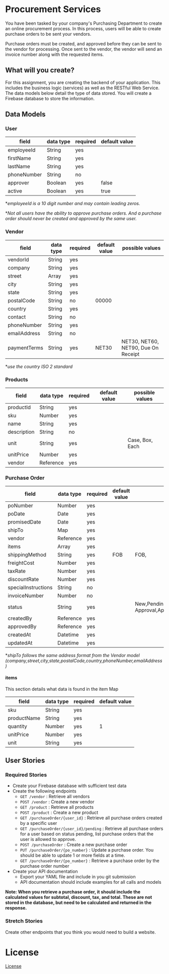 # Procurement Services

You have been tasked by your company's Purchasing Department to create an online procurement process. In this process, users will be able to create purchase orders to be sent your vendors. 

Purchase orders must be created, and approved before they can be sent to the vendor for processing. Once sent to the vendor, the vendor will send an invoice number along with the requested items.

## What will you create?

For this assignment, you are creating the backend of your application. This includes the business logic (services) as well as the RESTful Web Service. The data models below detail the type of data stored. You will create a Firebase database to store the information. 

## Data Models

### User

|field|data type|required|default value|
|---|---|---|---|
|employeeId|String|yes||
|firstName|String|yes||
|lastName|String|yes||
|phoneNumber|String|no||
|approver|Boolean|yes|false|
|active|Boolean|yes|true|

**employeeId is a 10 digit number and may contain leading zeros.*

**Not all users have the ability to approve purchase orders. And a purchase order should never be created and approved by the same user.*

### Vendor

|field|data type|required|default value|possible values|
|---|---|---|---|---|
|vendorId|String|yes| | |
|company|String|yes| | |
|street|Array|yes| | |
|city|String|yes| | |
|state|String|yes| | |
|postalCode|String|no|00000||
|country|String|yes| ||
|contact|String|no| ||
|phoneNumber|String|yes| | |
|emailAddress|String|no| | |
|paymentTerms|String|yes|NET30| NET30, NET60, NET90, Due On Receipt|

**use the country ISO 2 standard*

### Products

|field|data type|required|default value|possible values|
|---|---|---|---|---|
|productId|String|yes| ||
|sku|Number|yes| ||
|name|String|yes| ||
|description|String|no| ||
|unit|String|yes| |Case, Box, Each|
|unitPrice|Number|yes| ||
|vendor|Reference|yes| ||

### Purchase Order

|field|data type|required|default value|possible values|
|---|---|---|---|---|
|poNumber|Number|yes| | |
|poDate|Date|yes| | |
|promisedDate|Date|yes| | |
|shipTo|Map|yes| | |
|vendor|Reference|yes| | |
|items|Array|yes| | |
|shippingMethod|String|yes|FOB|FOB,|
|freightCost|Number|yes| ||
|taxRate|Number|yes| | |
|discountRate|Number|yes| | |
|specialInstructions|String|no| | |
|invoiceNumber|Number|no| | |
|status|String|yes| |New,Pending Approval,Approved,Denied,Sent,Cancelled,Closed|
|createdBy|Reference|yes| | |
|approvedBy|Reference|yes| | |
|createdAt|Datetime|yes| | |
|updatedAt|Datetime|yes| | |

**shipTo follows the same address format from the Vendor model (company,street,city,state,postalCode,country,phoneNumber,emailAddress)*

#### items
This section details what data is found in the item Map

|field|data type|required|default value|
|---|---|---|---|
|sku|String|yes||
|productName|String|yes||
|quantity|Number|yes|1|
|unitPrice|Number|yes||
|unit|String|yes||

## User Stories

### Required Stories

- Create your Firebase database with sufficient test data
- Create the following endpoints
  - `GET /vendor` : Retrieve all vendors
  - `POST /vendor` : Create a new vendor
  - `GET /product` : Retrieve all products
  - `POST /product` : Create a new product
  - `GET /purchaseOrder/{user_id}` : Retrieve all purchase orders created by a specific user
  - `GET /purchaseOrder/{user_id}/pending` : Retrieve all purchase orders for a user based on status pending, list purchase orders that the user is allowed to approve.
  - `POST /purchaseOrder` : Create a new purchase order
  - `PUT /purchaseOrder/{po_number}` : Update a purchase order. You should be able to update 1 or more fields at a time.
  - `GET /purchaseOrder/{po_number}` : Retrieve a purchase order by the purchase order number
- Create your API documentation
    - Export your YAML file and include in you git submission
    - API documentation should include examples for all calls and models
    
**Note: When you retrieve a purchase order, it should include the calculated values for subtotal, discount, tax, and total. These are not stored in the database, but need to be calculated and returned in the response.**

### Stretch Stories
Create other endpoints that you think you would need to build a website.

# License
[License](LICENSE)